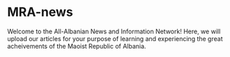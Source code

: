 # MRA-news

Welcome to the All-Albanian News and Information Network! Here, we will upload our articles for your purpose of learning and
experiencing the great acheivements of the Maoist Republic of Albania.
